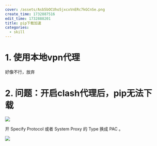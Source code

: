 ```yaml
---
cover: /assets/Asb5bOCUho5jxcxVnERc7kGCnSe.png
create_time: 1732887516
edit_time: 1732888201
title: pip下载加速
categories:
  - skill
---
```



# 1. 使用本地vpn代理

好像不行，放弃

# 2. 问题：开启clash代理后，pip无法下载

<img src="/assets/DCB2bqVtoojXcJx9TVNcr6E9ndF.png" src-width="1194" class="markdown-img m-auto" src-height="105" align="center"/>

开 Specify Protocol 或者 System Proxy 的 Type 换成 PAC 。

<img src="/assets/GlYsbZquuooCPmxvNcMcYsaGnVh.png" src-width="1126" class="markdown-img m-auto" src-height="161" align="center"/>

